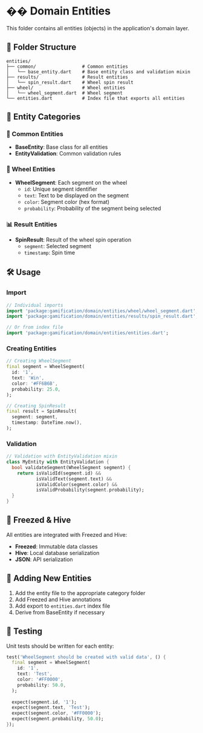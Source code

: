# ��️ Domain Entities

This folder contains all entities (objects) in the application's domain layer.

## 📁 Folder Structure

```
entities/
├── common/                 # Common entities
│   └── base_entity.dart    # Base entity class and validation mixin
├── results/                # Result entities
│   └── spin_result.dart    # Wheel spin result
├── wheel/                  # Wheel entities
│   └── wheel_segment.dart  # Wheel segment
└── entities.dart           # Index file that exports all entities
```

## 🎯 Entity Categories

### 🔧 Common Entities
- **BaseEntity**: Base class for all entities
- **EntityValidation**: Common validation rules

### 🎯 Wheel Entities
- **WheelSegment**: Each segment on the wheel
  - `id`: Unique segment identifier
  - `text`: Text to be displayed on the segment
  - `color`: Segment color (hex format)
  - `probability`: Probability of the segment being selected

### 📊 Result Entities
- **SpinResult**: Result of the wheel spin operation
  - `segment`: Selected segment
  - `timestamp`: Spin time

## 🛠️ Usage

### Import
```dart
// Individual imports
import 'package:gamification/domain/entities/wheel/wheel_segment.dart';
import 'package:gamification/domain/entities/results/spin_result.dart';

// Or from index file
import 'package:gamification/domain/entities/entities.dart';
```

### Creating Entities
```dart
// Creating WheelSegment
final segment = WheelSegment(
  id: '1',
  text: 'Win',
  color: '#FF6B6B',
  probability: 25.0,
);

// Creating SpinResult
final result = SpinResult(
  segment: segment,
  timestamp: DateTime.now(),
);
```

### Validation
```dart
// Validation with EntityValidation mixin
class MyEntity with EntityValidation {
  bool validateSegment(WheelSegment segment) {
    return isValidId(segment.id) &&
           isValidText(segment.text) &&
           isValidColor(segment.color) &&
           isValidProbability(segment.probability);
  }
}
```

## 🔄 Freezed & Hive

All entities are integrated with Freezed and Hive:

- **Freezed**: Immutable data classes
- **Hive**: Local database serialization
- **JSON**: API serialization

## 📝 Adding New Entities

1. Add the entity file to the appropriate category folder
2. Add Freezed and Hive annotations
3. Add export to `entities.dart` index file
4. Derive from BaseEntity if necessary

## 🧪 Testing

Unit tests should be written for each entity:

```dart
test('WheelSegment should be created with valid data', () {
  final segment = WheelSegment(
    id: '1',
    text: 'Test',
    color: '#FF0000',
    probability: 50.0,
  );
  
  expect(segment.id, '1');
  expect(segment.text, 'Test');
  expect(segment.color, '#FF0000');
  expect(segment.probability, 50.0);
});
``` 